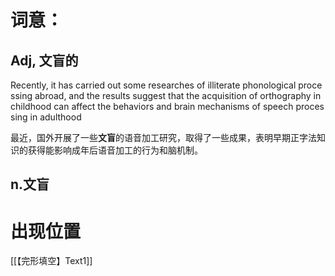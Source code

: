 # 词意：
## **Adj, 文盲的**

  
Recently, it has carried out some researches of illiterate phonological processing abroad, and the results suggest that the acquisition of orthography in childhood can affect the behaviors and brain mechanisms of speech processing in adulthood

最近，国外开展了一些**文盲**的语音加工研究，取得了一些成果，表明早期正字法知识的获得能影响成年后语音加工的行为和脑机制。

## **n.文盲**



# 出现位置
[[【完形填空】Text1]]
